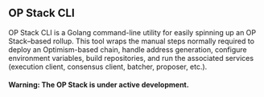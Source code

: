 ## OP Stack CLI
OP Stack CLI is a Golang command-line utility for easily spinning up an OP Stack–based rollup. This tool wraps the manual steps normally required to deploy an Optimism-based chain, handle address generation, configure environment variables, build repositories, and run the associated services (execution client, consensus client, batcher, proposer, etc.).

#### Warning: The OP Stack is under active development. 